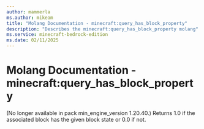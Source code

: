 ```yaml
---
author: mammerla
ms.author: mikeam
title: "Molang Documentation - minecraft:query_has_block_property"
description: "Describes the minecraft:query_has_block_property molang"
ms.service: minecraft-bedrock-edition
ms.date: 02/11/2025 
---
```


# Molang Documentation - minecraft:query_has_block_property

(No longer available in pack min_engine_version 1.20.40.) Returns 1.0 if the associated block has the given block state or 0.0 if not.
